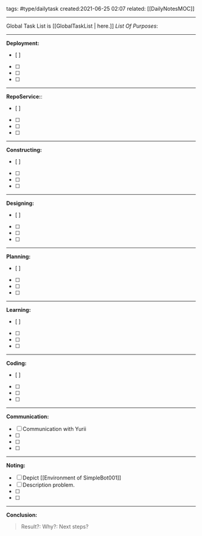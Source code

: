tags: #type/dailytask 
created:2021-06-25 02:07
related: [[DailyNotesMOC]]
___
Global Task List is [[GlobalTaskList | here.]]
_List Of Purposes_:
___
**Deployment:**
- [ ] 
- [ ] 
- [ ] 
- [ ] 
 ___
 **RepoService:**:
- [ ] 
- [ ] 
- [ ] 
- [ ] 
___
**Constructing:**
- [ ] 
- [ ] 
- [ ] 
- [ ] 
___
**Designing:**
- [ ] 
- [ ] 
- [ ] 
- [ ] 
___
**Planning:**
- [ ] 
- [ ] 
- [ ] 
- [ ] 
___
**Learning:**
- [ ] 
- [ ] 
- [ ] 
- [ ] 
___
**Coding:**
- [ ] 
- [ ] 
- [ ] 
- [ ] 
___
**Communication:**
- [ ] Communication with Yurii
- [ ] 
- [ ] 
- [ ] 
___
**Noting:**
- [ ] Depict [[Environment of SimpleBot001]]
- [ ] Description problem.
- [ ] 
- [ ] 
___
**Conclusion:**
> Result?:
> Why?:
> Next steps?
